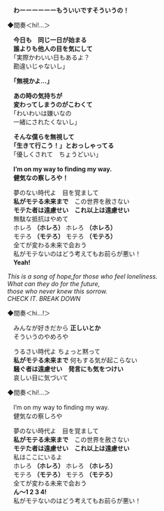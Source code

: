 　**わーーーーーーもういいですそういうの！**

◆間奏＜hi!…＞

　**今日も　同じ一日が始まる  
 　誰よりも他人の目を気にして**  
　「実際かわいい日もあるよ？  
 　勘違いじゃないし」

　**「無視かよ…」**

　**あの時の気持ちが  
　変わってしまうのがこわくて**  
　「わいわいは嫌いなの  
　一緒にされたくないし」

　**そんな僕らを無視して  
　「生きて行こう！」とおっしゃってる**  
　「優しくされて　ちょうどいい」

　**I’m on my way to finding my way.**  
　**健気なの察しろや！**

　夢のない時代よ　目を覚まして  
　**私がモテる未来まで**　この世界を赦さない  
　**モテた者は遠慮せい　これ以上は遠慮せい**  
　無駄な抵抗はやめて  
　ホレろ **（ホレろ）** ホレろ **（ホレろ）**  
　モテろ **（モテろ）** モテろ **（モテろ）**  
　全てが変わる未来で会おう  
　私がモテないのはどう考えてもお前らが悪い！  
 　**Yeah!**

*This is a song of hope,for those who feel loneliness.  
What can they do for the future,  
those who never knew this sorrow.  
CHECK IT. BREAK DOWN*

◆間奏＜hi…!＞

　みんなが好きだから **正しいとか**  
　そういうのやめろや  

　うるさい時代よ ちょっと黙って  
　**私がモテる未来まで** 何もする気が起こらない  
　**騒ぐ者は遠慮せい　発言にも気をつけい**  
　哀しい目に気づいて

◆間奏＜hi!…＞

　I’m on my way to finding my way.  
　健気なの察しろや

　夢のない時代よ　目を覚まして  
　**私がモテる未来まで**　この世界を赦さない  
　**モテた者は遠慮せい　これ以上は遠慮せい**  
　私はここにいるよ  
　ホレろ **（ホレろ）** ホレろ **（ホレろ）**  
　モテろ **（モテろ）** モテろ **（モテろ）**  
　全てが変わる未来で会おう  
　**ん～1 2 3 4!**  
　私がモテないのはどう考えてもお前らが悪い！
